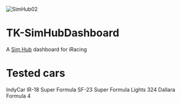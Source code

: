 ![SimHub02](https://github.com/user-attachments/assets/47c88556-fd3b-41c7-9dae-882e679f5450)

# TK-SimHubDashboard
A [Sim Hub](https://www.simhubdash.com/) dashboard for iRacing


# Tested cars
IndyCar IR-18
Super Formula SF-23
Super Formula Lights 324
Dallara Formula 4
